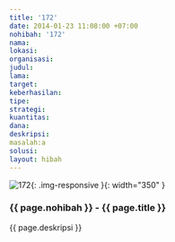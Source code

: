 ```yaml
---
title: '172'
date: 2014-01-23 11:08:00 +07:00
nohibah: '172'
nama:
lokasi:
organisasi:
judul:
lama:
target:
keberhasilan:
tipe:
strategi:
kuantitas:
dana:
deskripsi:
masalah:a
solusi:
layout: hibah
---
```


![172](/static/img/hibahcms/172.png){: .img-responsive }{: width="350" }

### {{ page.nohibah }} - {{ page.title }}

{{ page.deskripsi }}
